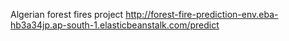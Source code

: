 Algerian forest fires project
http://forest-fire-prediction-env.eba-hb3a34jp.ap-south-1.elasticbeanstalk.com/predict
